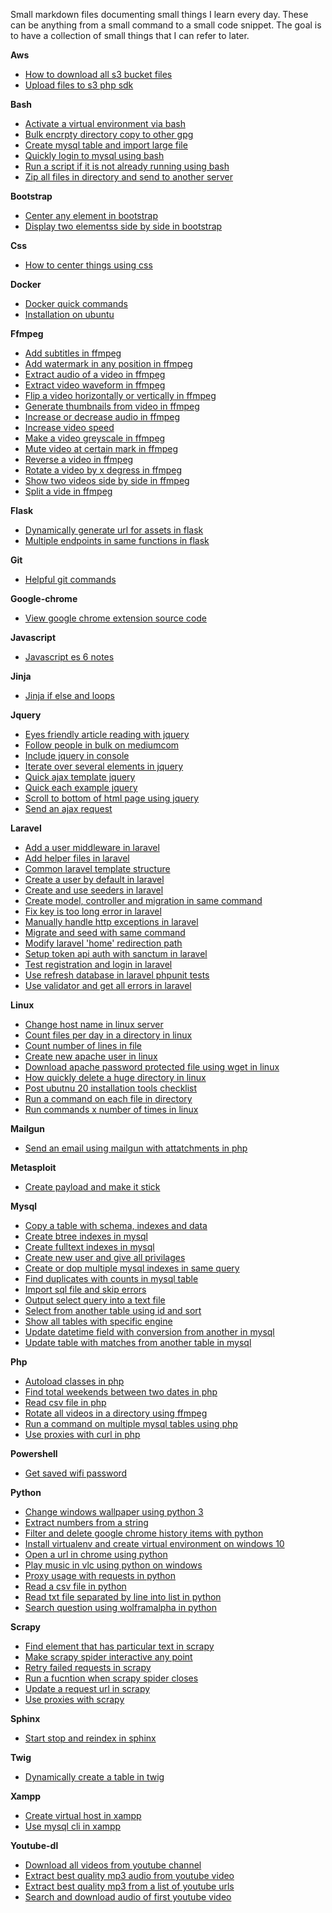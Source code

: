Small markdown files documenting small things I learn every day. These can be anything from a small command to a small code snippet. The goal is to have a collection of small things that I can refer to later.


**Aws**  
- [How to download all s3 bucket files](aws/how-to-download-all-s3-bucket-files.md)  
- [Upload files to s3 php sdk](aws/upload-files-to-s3-php-sdk.md)  

**Bash**  
- [Activate a virtual environment via bash](bash/activate-a-virtual-environment-via-bash.md)  
- [Bulk encrpty directory copy to other gpg](bash/bulk-encrpty-directory-copy-to-other-gpg.md)  
- [Create mysql table and import large file](bash/create-mySQL-table-and-import-large-file.md)  
- [Quickly login to mysql using bash](bash/quickly-login-to-mysql-using-bash.md)  
- [Run a script if it is not already running using bash](bash/run-a-script-if-it-is-not-already-running-using-bash.md)  
- [Zip all files in directory and send to another server](bash/zip-all-files-in-directory-and-send-to-another-server.md)  

**Bootstrap**  
- [Center any element in bootstrap](bootstrap/center-any-element-in-bootstrap.md)  
- [Display two elementss side by side in bootstrap](bootstrap/display-two-elementss-side-by-side-in-bootstrap.md)  

**Css**  
- [How to center things using css](css/how-to-center-things-using-css.md)  

**Docker**  
- [Docker quick commands](docker/docker-quick-commands.md)  
- [Installation on ubuntu](docker/installation-on-ubuntu.md)  

**Ffmpeg**  
- [Add subtitles in ffmpeg](ffmpeg/add-subtitles-in-ffmpeg.md)  
- [Add watermark in any position in ffmpeg](ffmpeg/add-watermark-in-any-position-in-ffmpeg.md)  
- [Extract audio of a video in ffmpeg](ffmpeg/extract-audio-of-a-video-in-ffmpeg.md)  
- [Extract video waveform in ffmpeg](ffmpeg/extract-video-waveform-in-ffmpeg.md)  
- [Flip a video horizontally or vertically in ffmpeg](ffmpeg/flip-a-video-horizontally-or-vertically-in-ffmpeg.md)  
- [Generate thumbnails from video in ffmpeg](ffmpeg/generate-thumbnails-from-video-in-ffmpeg.md)  
- [Increase or decrease audio in ffmpeg](ffmpeg/increase-or-decrease-audio-in-ffmpeg.md)  
- [Increase video speed](ffmpeg/increase-video-speed.md)  
- [Make a video greyscale in ffmpeg](ffmpeg/make-a-video-greyscale-in-ffmpeg.md)  
- [Mute video at certain mark in ffmpeg](ffmpeg/mute-video-at-certain-mark-in-ffmpeg.md)  
- [Reverse a video in ffmpeg](ffmpeg/reverse-a-video-in-ffmpeg.md)  
- [Rotate a video by x degress in ffmpeg](ffmpeg/rotate-a-video-by-x-degress-in-ffmpeg.md)  
- [Show two videos side by side in ffmpeg](ffmpeg/show-two-videos-side-by-side-in-ffmpeg.md)  
- [Split a vide in ffmpeg](ffmpeg/split-a-vide-in-ffmpeg.md)  

**Flask**  
- [Dynamically generate url for assets in flask](flask/dynamically-generate-url-for-assets-in-flask.md)  
- [Multiple endpoints in same functions in flask](flask/multiple-endpoints-in-same-functions-in-flask.md)  

**Git**  
- [Helpful git commands](git/helpful-git-commands.md)  

**Google-chrome**  
- [View google chrome extension source code](google-chrome/view-google-chrome-extension-source-code.md)  

**Javascript**  
- [Javascript es 6 notes](javascript/javascript-es-6-notes.md)  

**Jinja**  
- [Jinja if else and loops](jinja/jinja-if-else-and-loops.md)  

**Jquery**  
- [Eyes friendly article reading with jquery](jquery/eyes-friendly-article-reading-with-jquery.md)  
- [Follow people in bulk on mediumcom](jquery/follow-people-in-bulk-on-mediumcom.md)  
- [Include jquery in console](jquery/include-jquery-in-console.md)  
- [Iterate over several elements in jquery](jquery/iterate-over-several-elements-in-jquery.md)  
- [Quick ajax template jquery](jquery/quick-ajax-template-jquery.md)  
- [Quick each example jquery](jquery/quick-each-example-jquery.md)  
- [Scroll to bottom of html page using jquery](jquery/scroll-to-bottom-of-html-page-using-jquery.md)  
- [Send an ajax request](jquery/send-an-ajax-request.md)  

**Laravel**  
- [Add a user middleware in laravel](laravel/add-a-user-middleware-in-laravel.md)  
- [Add helper files in laravel](laravel/add-helper-files-in-laravel.md)  
- [Common laravel template structure](laravel/common-laravel-template-structure.md)  
- [Create a user by default in laravel](laravel/create-a-user-by-default-in-laravel.md)  
- [Create and use seeders in laravel](laravel/create-and-use-Seeders-in-laravel.md)  
- [Create model, controller and migration in same command](laravel/create-model,-controller-and-migration-in-same-command.md)  
- [Fix key is too long error in laravel](laravel/fix-key-is-too-long-error-in-laravel.md)  
- [Manually handle http exceptions in laravel](laravel/manually-handle-HTTP-exceptions-in-laravel.md)  
- [Migrate and seed with same command](laravel/migrate-and-seed-with-same-command.md)  
- [Modify laravel 'home' redirection path](laravel/modify-laravel-'HOME'-redirection-path.md)  
- [Setup token api auth with sanctum in laravel](laravel/setup-token-API-auth-with-Sanctum-in-laravel.md)  
- [Test registration and login in laravel](laravel/test-Registration-and-Login-in-laravel.md)  
- [Use refresh database in laravel phpunit tests](laravel/use-Refresh-database-in-laravel-PHPUnit-Tests.md)  
- [Use validator and get all errors in laravel](laravel/use-validator-and-get-all-errors-in-laravel.md)  

**Linux**  
- [Change host name in linux server](linux/change-host-name-in-linux-server.md)  
- [Count files per day in a directory in linux](linux/count-files-per-day-in-a-directory-in-linux.md)  
- [Count number of lines in file](linux/count-number-of-lines-in-file.md)  
- [Create new apache user in linux](linux/create-new-apache-user-in-linux.md)  
- [Download apache password protected file using wget in linux](linux/download-apache-password-protected-file-using-wget-in-linux.md)  
- [How quickly delete a huge directory in linux](linux/how-quickly-delete-a-huge-directory-in-linux.md)  
- [Post ubutnu 20 installation tools checklist](linux/post-ubutnu-20-installation-tools-checklist.md)  
- [Run a command on each file in directory](linux/run-a-command-on-each-file-in-directory.md)  
- [Run commands x number of times in linux](linux/run-commands-x-number-of-times-in-linux.md)  

**Mailgun**  
- [Send an email using mailgun with attatchments in php](mailgun/send-an-email-using-mailgun-with-attatchments-in-php.md)  

**Metasploit**  
- [Create payload and make it stick](metasploit/create-payload-and-make-it-stick.md)  

**Mysql**  
- [Copy a table with schema, indexes and data](mysql/copy-a-table-with-schema,-indexes-and-data.md)  
- [Create btree indexes in mysql](mysql/create-btree-indexes-in-mysql.md)  
- [Create fulltext indexes in mysql](mysql/create-fulltext-indexes-in-mysql.md)  
- [Create new user and give all privilages](mysql/create-new-user-and-give-all-privilages.md)  
- [Create or dop multiple mysql indexes in same query](mysql/create-or-dop-multiple-mysql-indexes-in-same-query.md)  
- [Find duplicates with counts in mysql table](mysql/find-duplicates-with-counts-in-mysql-table.md)  
- [Import sql file and skip errors](mysql/import-sql-file-and-skip-errors.md)  
- [Output select query into a text file](mysql/output-select-query-into-a-text-file.md)  
- [Select from another table using id and sort](mysql/select-from-another-table-using-id-and-sort.md)  
- [Show all tables with specific engine](mysql/show-all-tables-with-specific-engine.md)  
- [Update datetime field with conversion from another in mysql](mysql/update-datetime-field-with-conversion-from-another-in-mysql.md)  
- [Update table with matches from another table in mysql](mysql/update-table-with-matches-from-another-table-in-mysql.md)  

**Php**  
- [Autoload classes in php](php/autoload-classes-in-php.md)  
- [Find total weekends between two dates in php](php/find-total-weekends-between-two-dates-in-php.md)  
- [Read csv file in php](php/read-csv-file-in-php.md)  
- [Rotate all videos in a directory using ffmpeg](php/rotate-all-videos-in-a-directory-using-ffmpeg.md)  
- [Run a command on multiple mysql tables using php](php/run-a-command-on-multiple-mysql-tables-using-php.md)  
- [Use proxies with curl in php](php/use-proxies-with-curl-in-php.md)  

**Powershell**  
- [Get saved wifi password](powershell/get-saved-wifi-password.md)  

**Python**  
- [Change windows wallpaper using python 3](python/change-windows-wallpaper-using-python-3.md)  
- [Extract numbers from a string](python/extract-numbers-from-a-string.md)  
- [Filter and delete google chrome history items with python](python/filter-and-delete-google-chrome-history-items-with-python.md)  
- [Install virtualenv and create virtual environment on windows 10](python/install-virtualenv-and-create-virtual-environment-on-windows-10.md)  
- [Open a url in chrome using python](python/open-a-url-in-chrome-using-python.md)  
- [Play music in vlc using python on windows](python/play-music-in-vlc-using-python-on-windows.md)  
- [Proxy usage with requests in python](python/proxy-usage-with-requests-in-python.md)  
- [Read a csv file in python](python/read-a-csv-file-in-python.md)  
- [Read txt file separated by line into list in python](python/read-txt-file-separated-by-line-into-list-in-python.md)  
- [Search question using wolframalpha in python](python/search-question-using-wolframalpha-in-python.md)  

**Scrapy**  
- [Find element that has particular text in scrapy](scrapy/find-element-that-has-particular-text-in-scrapy.md)  
- [Make scrapy spider interactive any point](scrapy/make-scrapy-spider-interactive-any-point.md)  
- [Retry failed requests in scrapy](scrapy/retry-failed-requests-in-scrapy.md)  
- [Run a fucntion when scrapy spider closes](scrapy/run-a-fucntion-when-scrapy-spider-closes.md)  
- [Update a request url in scrapy](scrapy/update-a-request-url-in-scrapy.md)  
- [Use proxies with scrapy](scrapy/use-proxies-with-scrapy.md)  

**Sphinx**  
- [Start stop and reindex in sphinx](sphinx/start-stop-and-reindex-in-sphinx.md)  

**Twig**  
- [Dynamically create a table in twig](twig/dynamically-create-a-table-in-twig.md)  

**Xampp**  
- [Create virtual host in xampp](xampp/create-virtual-host-in-xampp.md)  
- [Use mysql cli in xampp](xampp/use-mysql-cli-in-xampp.md)  

**Youtube-dl**  
- [Download all videos from youtube channel](youtube-dl/download-all-videos-from-youtube-channel.md)  
- [Extract best quality mp3 audio from youtube video](youtube-dl/extract-best-quality-mp3-audio-from-youtube-video.md)  
- [Extract best quality mp3 from a list of youtube urls](youtube-dl/extract-best-quality-mp3-from-a-list-of-youtube-urls.md)  
- [Search and download audio of first youtube video](youtube-dl/search-and-download-audio-of-first-youtube-video.md)  
